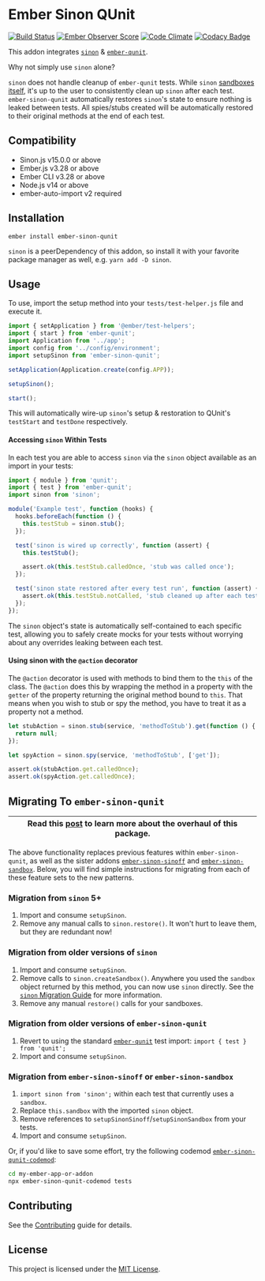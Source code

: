 # Ember Sinon QUnit

[![Build Status](https://travis-ci.org/elwayman02/ember-sinon-qunit.svg?branch=master)](https://travis-ci.org/elwayman02/ember-sinon-qunit)
[![Ember Observer Score](http://emberobserver.com/badges/ember-sinon-qunit.svg)](http://emberobserver.com/addons/ember-sinon-qunit)
[![Code Climate](https://codeclimate.com/github/elwayman02/ember-sinon-qunit/badges/gpa.svg)](https://codeclimate.com/github/elwayman02/ember-sinon-qunit)
[![Codacy Badge](https://api.codacy.com/project/badge/8c6fbb028801423fbd4b1bfe17c9b1a0)](https://www.codacy.com/app/hawker-jordan/ember-sinon-qunit)

This addon integrates [`sinon`](http://jhawk.co/sinonjs) & [`ember-qunit`](http://jhawk.co/ember-qunit).

Why not simply use `sinon` alone?

`sinon` does not handle cleanup of `ember-qunit` tests. While `sinon`
[sandboxes itself](https://sinonjs.org/guides/migrating-to-5.0), it's up to the user to
consistently clean up `sinon` after each test. `ember-sinon-qunit` automatically
restores `sinon`'s state to ensure nothing is leaked between tests. All spies/stubs created
will be automatically restored to their original methods at the end of each test.

## Compatibility

- Sinon.js v15.0.0 or above
- Ember.js v3.28 or above
- Ember CLI v3.28 or above
- Node.js v14 or above
- ember-auto-import v2 required

## Installation

```
ember install ember-sinon-qunit
```

`sinon` is a peerDependency of this addon, so install it with your favorite package manager as well, e.g. `yarn add -D sinon`.

## Usage

To use, import the setup method into your `tests/test-helper.js` file and execute it.

```js
import { setApplication } from '@ember/test-helpers';
import { start } from 'ember-qunit';
import Application from '../app';
import config from '../config/environment';
import setupSinon from 'ember-sinon-qunit';

setApplication(Application.create(config.APP));

setupSinon();

start();
```

This will automatically wire-up `sinon`'s setup & restoration to QUnit's `testStart` and `testDone` respectively.

#### Accessing `sinon` Within Tests

In each test you are able to access `sinon` via the `sinon` object available as an import in your tests:

```js
import { module } from 'qunit';
import { test } from 'ember-qunit';
import sinon from 'sinon';

module('Example test', function (hooks) {
  hooks.beforeEach(function () {
    this.testStub = sinon.stub();
  });

  test('sinon is wired up correctly', function (assert) {
    this.testStub();

    assert.ok(this.testStub.calledOnce, 'stub was called once');
  });

  test('sinon state restored after every test run', function (assert) {
    assert.ok(this.testStub.notCalled, 'stub cleaned up after each test run');
  });
});
```

The `sinon` object's state is automatically self-contained to each specific test, allowing you to
safely create mocks for your tests without worrying about any overrides leaking between each test.

#### Using sinon with the `@action` decorator

The `@action` decorator is used with methods to bind them to the `this` of the class. The `@action`
does this by wrapping the method in a property with the `getter` of the property returning the
original method bound to `this`. That means when you wish to stub or spy the method, you have to treat it as a
property not a method.

```js
let stubAction = sinon.stub(service, 'methodToStub').get(function () {
  return null;
});

let spyAction = sinon.spy(service, 'methodToStub', ['get']);

assert.ok(stubAction.get.calledOnce);
assert.ok(spyAction.get.calledOnce);
```

## Migrating To `ember-sinon-qunit`

| Read this [post](https://www.jordanhawker.com/p/187541610821) to learn more about the overhaul of this package. |
| --------------------------------------------------------------------------------------------------------------- |

The above functionality replaces previous features within `ember-sinon-qunit`,
as well as the sister addons [`ember-sinon-sinoff`](https://github.com/scalvert/ember-sinon-sinoff)
and [`ember-sinon-sandbox`](https://github.com/scalvert/ember-sinon-sandbox).
Below, you will find simple instructions for migrating from each of these feature sets to the new patterns.

### Migration from `sinon` 5+

1. Import and consume `setupSinon`.
1. Remove any manual calls to `sinon.restore()`. It won't hurt to leave them, but they are redundant now!

### Migration from older versions of `sinon`

1. Import and consume `setupSinon`.
1. Remove calls to `sinon.createSandbox()`. Anywhere you used the `sandbox` object returned by this method,
   you can now use `sinon` directly. See the [`sinon` Migration Guide](https://sinonjs.org/guides/migrating-to-5.0)
   for more information.
1. Remove any manual `restore()` calls for your sandboxes.

### Migration from older versions of `ember-sinon-qunit`

1. Revert to using the standard [`ember-qunit`](https://github.com/emberjs/ember-qunit) test import:
   `import { test } from 'qunit';`
1. Import and consume `setupSinon`.

### Migration from `ember-sinon-sinoff` or `ember-sinon-sandbox`

1. `import sinon from 'sinon';` within each test that currently uses a `sandbox`.
1. Replace `this.sandbox` with the imported `sinon` object.
1. Remove references to `setupSinonSinoff`/`setupSinonSandbox` from your tests.
1. Import and consume `setupSinon`.

Or, if you'd like to save some effort, try the following codemod [`ember-sinon-qunit-codemod`](https://github.com/sunwrobert/ember-sinon-qunit-codemod):

```bash
cd my-ember-app-or-addon
npx ember-sinon-qunit-codemod tests
```

## Contributing

See the [Contributing](CONTRIBUTING.md) guide for details.

## License

This project is licensed under the [MIT License](LICENSE.md).
